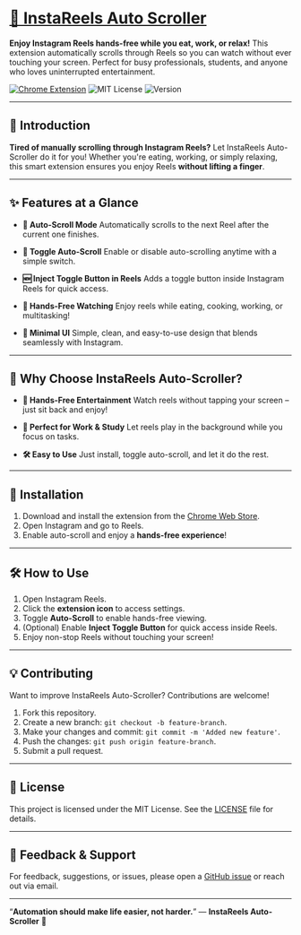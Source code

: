 # [🎥 InstaReels Auto Scroller](https://chromewebstore.google.com/detail/instareels-auto-scroller/mlmllpiifbmfnopepamjhbdedfjajgcl)

**Enjoy Instagram Reels hands-free while you eat, work, or relax!** This extension automatically scrolls through Reels so you can watch without ever touching your screen. Perfect for busy professionals, students, and anyone who loves uninterrupted entertainment.

[![Chrome Extension](https://img.shields.io/badge/Instagram-Extension-purple?style=flat-square)]([https://chromewebstore.google.com/](https://chromewebstore.google.com/detail/instareels-auto-scroller/mlmllpiifbmfnopepamjhbdedfjajgcl))
![MIT License](https://img.shields.io/github/license/CPT-Dawn/EXT-Playback-Speed-Finish-Time-Calculator-for-YouTube?style=flat-square)
![Version](https://img.shields.io/badge/version-1.0.0-brightgreen?style=flat-square)

---

## 🌟 Introduction

**Tired of manually scrolling through Instagram Reels?** Let InstaReels Auto-Scroller do it for you! Whether you're eating, working, or simply relaxing, this smart extension ensures you enjoy Reels **without lifting a finger**.

---

## ✨ Features at a Glance

- **🤖 Auto-Scroll Mode**
  Automatically scrolls to the next Reel after the current one finishes.

- **📌 Toggle Auto-Scroll**
  Enable or disable auto-scrolling anytime with a simple switch.

- **🆕 Inject Toggle Button in Reels**
  Adds a toggle button inside Instagram Reels for quick access.

- **🚀 Hands-Free Watching**
  Enjoy reels while eating, cooking, working, or multitasking!

- **🌙 Minimal UI**
  Simple, clean, and easy-to-use design that blends seamlessly with Instagram.

---

## 🎯 Why Choose InstaReels Auto-Scroller?

- **👐 Hands-Free Entertainment**
  Watch reels without tapping your screen – just sit back and enjoy!

- **💼 Perfect for Work & Study**
  Let reels play in the background while you focus on tasks.

- **🛠 Easy to Use**
  Just install, toggle auto-scroll, and let it do the rest.

---

## 🚀 Installation

1. Download and install the extension from the [Chrome Web Store](https://chromewebstore.google.com/detail/instareels-auto-scroller/mlmllpiifbmfnopepamjhbdedfjajgcl).
2. Open Instagram and go to Reels.
3. Enable auto-scroll and enjoy a **hands-free experience**!

---

## 🛠️ How to Use

1. Open Instagram Reels.
2. Click the **extension icon** to access settings.
3. Toggle **Auto-Scroll** to enable hands-free viewing.
4. (Optional) Enable **Inject Toggle Button** for quick access inside Reels.
5. Enjoy non-stop Reels without touching your screen!

---

## 💡 Contributing

Want to improve InstaReels Auto-Scroller? Contributions are welcome!

1. Fork this repository.
2. Create a new branch: `git checkout -b feature-branch`.
3. Make your changes and commit: `git commit -m 'Added new feature'`.
4. Push the changes: `git push origin feature-branch`.
5. Submit a pull request.

---

## 📝 License

This project is licensed under the MIT License. See the [LICENSE](LICENSE) file for details.

---

## 💬 Feedback & Support

For feedback, suggestions, or issues, please open a [GitHub issue](https://github.com/CPT-Dawn/EXT-InstaReels-Auto-Scroller/issues) or reach out via email.

---

“**Automation should make life easier, not harder.**” — **InstaReels Auto-Scroller** 🚀
